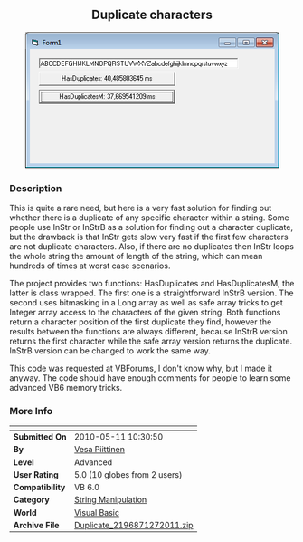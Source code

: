 ﻿<div align="center">

## Duplicate characters

<img src="PIC20111271252489343.jpg">
</div>

### Description

<p>This is quite a rare need, but here is a very fast solution for finding out whether there is a duplicate of any specific character within a string. Some people use InStr or InStrB as a solution for finding out a character duplicate, but the drawback is that InStr gets slow very fast if the first few characters are not duplicate characters. Also, if there are no duplicates then InStr loops the whole string the amount of length of the string, which can mean hundreds of times at worst case scenarios.</p>

<p>The project provides two functions: HasDuplicates and HasDuplicatesM, the latter is class wrapped. The first one is a straightforward InStrB version. The second uses bitmasking in a Long array as well as safe array tricks to get Integer array access to the characters of the given string. Both functions return a character position of the first duplicate they find, however the results between the functions are always different, because InStrB version returns the first character while the safe array version returns the duplicate. InStrB version can be changed to work the same way.</p>

<p>This code was requested at VBForums, I don't know why, but I made it anyway. The code should have enough comments for people to learn some advanced VB6 memory tricks.</p>
 
### More Info
 


<span>             |<span>
---                |---
**Submitted On**   |2010-05-11 10:30:50
**By**             |[Vesa Piittinen](https://github.com/Planet-Source-Code/PSCIndex/blob/master/ByAuthor/vesa-piittinen.md)
**Level**          |Advanced
**User Rating**    |5.0 (10 globes from 2 users)
**Compatibility**  |VB 6\.0
**Category**       |[String Manipulation](https://github.com/Planet-Source-Code/PSCIndex/blob/master/ByCategory/string-manipulation__1-5.md)
**World**          |[Visual Basic](https://github.com/Planet-Source-Code/PSCIndex/blob/master/ByWorld/visual-basic.md)
**Archive File**   |[Duplicate\_2196871272011\.zip](https://github.com/Planet-Source-Code/vesa-piittinen-duplicate-characters__1-73709/archive/master.zip)








